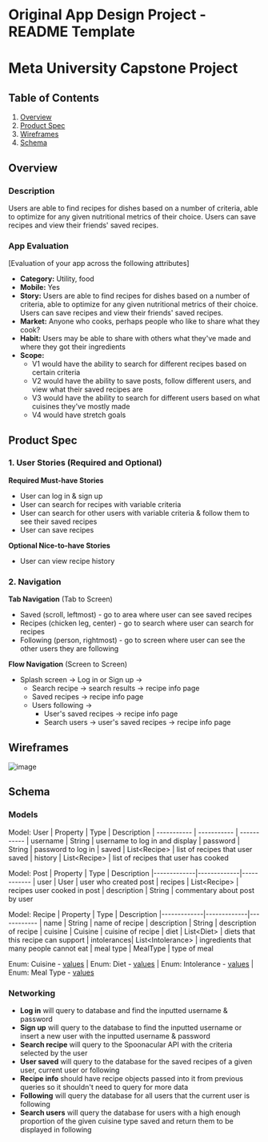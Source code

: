 Original App Design Project - README Template
===

# Meta University Capstone Project

## Table of Contents
1. [Overview](#Overview)
1. [Product Spec](#Product-Spec)
1. [Wireframes](#Wireframes)
2. [Schema](#Schema)

## Overview
### Description
Users are able to find recipes for dishes based on a number of criteria, able to optimize for any given nutritional metrics of their choice. Users can save recipes and view their friends' saved recipes.

### App Evaluation
[Evaluation of your app across the following attributes]
- **Category:** Utility, food
- **Mobile:** Yes
- **Story:** Users are able to find recipes for dishes based on a number of criteria, able to optimize for any given nutritional metrics of their choice. Users can save recipes and view their friends' saved recipes.
- **Market:** Anyone who cooks, perhaps people who like to share what they cook?
- **Habit:** Users may be able to share with others what they've made and where they got their ingredients
- **Scope:** 
    - V1 would have the ability to search for different recipes based on certain criteria 
    - V2 would have the ability to save posts, follow different users, and view what their saved recipes are 
    - V3 would have the ability to search for different users based on what cuisines they've mostly made
    - V4 would have stretch goals
## Product Spec

### 1. User Stories (Required and Optional)

**Required Must-have Stories**

* User can log in & sign up
* User can search for recipes with variable criteria
* User can search for other users with variable criteria & follow them to see their saved recipes
* User can save recipes

**Optional Nice-to-have Stories**

* User can view recipe history


### 2. Navigation

**Tab Navigation** (Tab to Screen)

* Saved (scroll, leftmost) - go to area where user can see saved recipes
* Recipes (chicken leg, center) - go to search where user can search for recipes
* Following (person, rightmost) - go to screen where user can see the other users they are following 

**Flow Navigation** (Screen to Screen)

* Splash screen -> Log in or Sign up ->
    * Search recipe -> search results -> recipe info page
    * Saved recipes -> recipe info page
    * Users following ->
        * User's saved recipes -> recipe info page
        * Search users -> user's saved recipes -> recipe info page

## Wireframes
![image](https://user-images.githubusercontent.com/36943811/174688577-9698fcc8-1c32-4f0c-82ad-70e427e94ed0.png)

## Schema 

### Models
Model: User
| Property    | Type        | Description
| ----------- | ----------- | -----------
| username    | String      | username to log in and display
| password    | String      | password to log in
| saved       | List\<Recipe> | list of recipes that user saved
| history     | List\<Recipe> | list of recipes that user has cooked

Model: Post
| Property    | Type        | Description
|-------------|-------------|------------
| user        | User        | user who created post
| recipes     | List\<Recipe> | recipes user cooked in post
| description | String      | commentary about post by user

Model: Recipe
| Property    | Type        | Description
|-------------|-------------|------------
| name        | String      | name of recipe
| description | String      | description of recipe
| cuisine     | Cuisine     | cuisine of recipe
| diet        | List\<Diet> | diets that this recipe can support
| intolerances| List\<Intolerance> | ingredients that many people cannot eat
| meal type   | MealType    | type of meal

Enum: Cuisine - [values](https://spoonacular.com/food-api/docs#Cuisines)
 | Enum: Diet - [values](https://spoonacular.com/food-api/docs#Diets)
 | Enum: Intolerance - [values](https://spoonacular.com/food-api/docs#Intolerances)
 | Enum: Meal Type - [values](https://spoonacular.com/food-api/docs#Meal-Types)

### Networking
* **Log in** will query to database and find the inputted username & password
* **Sign up** will query to the database to find the inputted username or insert a new user with the inputted username & password
* **Search recipe** will query to the Spoonacular API with the criteria selected by the user
* **User saved** will query to the database for the saved recipes of a given user, current user or following
* **Recipe info** should have recipe objects passed into it from previous queries so it shouldn't need to query for more data
* **Following** will query the database for all users that the current user is following
* **Search users** will query the database for users with a high enough proportion of the given cuisine type saved and return them to be displayed in following
